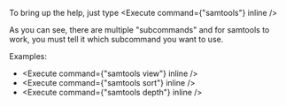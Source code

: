 <script>
import Execute from "components/Execute.svelte";
</script>

To bring up the help, just type <Execute command={"samtools"} inline />

As you can see, there are multiple "subcommands" and for samtools to work, you must tell it which subcommand you want to use.

Examples: 

* <Execute command={"samtools view"} inline />
* <Execute command={"samtools sort"} inline />
* <Execute command={"samtools depth"} inline />
